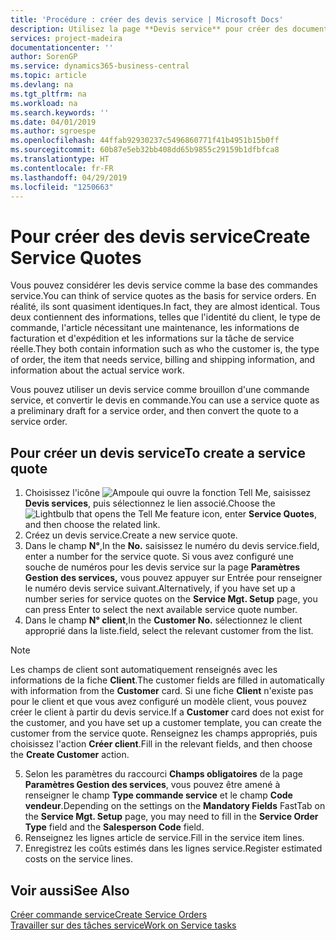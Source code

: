 ```yaml
---
title: 'Procédure : créer des devis service | Microsoft Docs'
description: Utilisez la page **Devis service** pour créer des documents dans lesquels vous saisissez des informations sur un service, tel que réparation et maintenance, pour des articles de service à la demande du client. Vous pouvez utiliser un devis service comme brouillon d'une commande service, et convertir le devis en commande.
services: project-madeira
documentationcenter: ''
author: SorenGP
ms.service: dynamics365-business-central
ms.topic: article
ms.devlang: na
ms.tgt_pltfrm: na
ms.workload: na
ms.search.keywords: ''
ms.date: 04/01/2019
ms.author: sgroespe
ms.openlocfilehash: 44ffab92930237c5496860771f41b4951b15b0ff
ms.sourcegitcommit: 60b87e5eb32bb408dd65b9855c29159b1dfbfca8
ms.translationtype: HT
ms.contentlocale: fr-FR
ms.lasthandoff: 04/29/2019
ms.locfileid: "1250663"
---
```

# <a name="create-service-quotes"></a><span data-ttu-id="ed583-104">Pour créer des devis service</span><span class="sxs-lookup"><span data-stu-id="ed583-104">Create Service Quotes</span></span>
<span data-ttu-id="ed583-105">Vous pouvez considérer les devis service comme la base des commandes service.</span><span class="sxs-lookup"><span data-stu-id="ed583-105">You can think of service quotes as the basis for service orders.</span></span> <span data-ttu-id="ed583-106">En réalité, ils sont quasiment identiques.</span><span class="sxs-lookup"><span data-stu-id="ed583-106">In fact, they are almost identical.</span></span> <span data-ttu-id="ed583-107">Tous deux contiennent des informations, telles que l'identité du client, le type de commande, l'article nécessitant une maintenance, les informations de facturation et d'expédition et les informations sur la tâche de service réelle.</span><span class="sxs-lookup"><span data-stu-id="ed583-107">They both contain information such as who the customer is, the type of order, the item that needs service, billing and shipping information, and information about the actual service work.</span></span>
 
<span data-ttu-id="ed583-108">Vous pouvez utiliser un devis service comme brouillon d'une commande service, et convertir le devis en commande.</span><span class="sxs-lookup"><span data-stu-id="ed583-108">You can use a service quote as a preliminary draft for a service order, and then convert the quote to a service order.</span></span>  
  
## <a name="to-create-a-service-quote"></a><span data-ttu-id="ed583-109">Pour créer un devis service</span><span class="sxs-lookup"><span data-stu-id="ed583-109">To create a service quote</span></span>  
1. <span data-ttu-id="ed583-110">Choisissez l'icône ![Ampoule qui ouvre la fonction Tell Me](media/ui-search/search_small.png "Dites-moi ce que vous voulez faire"), saisissez **Devis services**, puis sélectionnez le lien associé.</span><span class="sxs-lookup"><span data-stu-id="ed583-110">Choose the ![Lightbulb that opens the Tell Me feature](media/ui-search/search_small.png "Tell me what you want to do") icon, enter **Service Quotes**, and then choose the related link.</span></span>  
2. <span data-ttu-id="ed583-111">Créez un devis service.</span><span class="sxs-lookup"><span data-stu-id="ed583-111">Create a new service quote.</span></span>  
3. <span data-ttu-id="ed583-112">Dans le champ **N°**,</span><span class="sxs-lookup"><span data-stu-id="ed583-112">In the **No.**</span></span> <span data-ttu-id="ed583-113">saisissez le numéro du devis service.</span><span class="sxs-lookup"><span data-stu-id="ed583-113">field, enter a number for the service quote.</span></span> <span data-ttu-id="ed583-114">Si vous avez configuré une souche de numéros pour les devis service sur la page **Paramètres Gestion des services,** vous pouvez appuyer sur Entrée pour renseigner le numéro devis service suivant.</span><span class="sxs-lookup"><span data-stu-id="ed583-114">Alternatively, if you have set up a number series for service quotes on the **Service Mgt. Setup** page, you can press Enter to select the next available service quote number.</span></span>  
4. <span data-ttu-id="ed583-115">Dans le champ **N° client**,</span><span class="sxs-lookup"><span data-stu-id="ed583-115">In the **Customer No.**</span></span>  <span data-ttu-id="ed583-116">sélectionnez le client approprié dans la liste.</span><span class="sxs-lookup"><span data-stu-id="ed583-116">field, select the relevant customer from the list.</span></span>  

  > [!Note]  
  >  <span data-ttu-id="ed583-117">Les champs de client sont automatiquement renseignés avec les informations de la fiche **Client**.</span><span class="sxs-lookup"><span data-stu-id="ed583-117">The customer fields are filled in automatically with information from the **Customer** card.</span></span> <span data-ttu-id="ed583-118">Si une fiche **Client** n'existe pas pour le client et que vous avez configuré un modèle client, vous pouvez créer le client à partir du devis service.</span><span class="sxs-lookup"><span data-stu-id="ed583-118">If a **Customer** card does not exist for the customer, and you have set up a customer template, you can create the customer from the service quote.</span></span> <span data-ttu-id="ed583-119">Renseignez les champs appropriés, puis choisissez l'action **Créer client**.</span><span class="sxs-lookup"><span data-stu-id="ed583-119">Fill in the relevant fields, and then choose the **Create Customer** action.</span></span>  
  
5. <span data-ttu-id="ed583-120">Selon les paramètres du raccourci **Champs obligatoires** de la page **Paramètres Gestion des services**, vous pouvez être amené à renseigner le champ **Type commande service** et le champ **Code vendeur**.</span><span class="sxs-lookup"><span data-stu-id="ed583-120">Depending on the settings on the **Mandatory Fields** FastTab on the **Service Mgt. Setup** page, you may need to fill in the **Service Order Type** field and the **Salesperson Code** field.</span></span>  
6. <span data-ttu-id="ed583-121">Renseignez les lignes article de service.</span><span class="sxs-lookup"><span data-stu-id="ed583-121">Fill in the service item lines.</span></span>  
7. <span data-ttu-id="ed583-122">Enregistrez les coûts estimés dans les lignes service.</span><span class="sxs-lookup"><span data-stu-id="ed583-122">Register estimated costs on the service lines.</span></span>  
  
## <a name="see-also"></a><span data-ttu-id="ed583-123">Voir aussi</span><span class="sxs-lookup"><span data-stu-id="ed583-123">See Also</span></span>  
[<span data-ttu-id="ed583-124">Créer commande service</span><span class="sxs-lookup"><span data-stu-id="ed583-124">Create Service Orders</span></span>](service-how-to-create-service-orders.md)  
[<span data-ttu-id="ed583-125">Travailler sur des tâches service</span><span class="sxs-lookup"><span data-stu-id="ed583-125">Work on Service tasks</span></span>](service-how-to-work-on-service-tasks.md)  

 